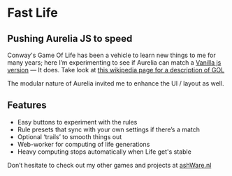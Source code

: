 <h1>Fast Life</h1>
<h2>Pushing Aurelia JS to speed</h2>
<p>Conway's Game Of Life has been a vehicle to learn new things to me for many years; here I&rsquo;m experimenting to see if Aurelia can match a <a href="/graylife"
        target="_blank">Vanilla js version</a> &mdash; It does. Take look at <a href="https://nl.wikipedia.org/wiki/Game_of_Life"
        target="_blank">this wikipedia page for a description of GOL</a></p>
<p>The modular nature of Aurelia invited me to enhance the UI / layout as well.</p>
<h2>Features</h2>
<ul>
    <li>Easy buttons to experiment with the rules</li>
    <li>Rule presets that sync with your own settings if there&rsquo;s a match</li>
    <li>Optional &lsquo;trails&rsquo; to smooth things out</li>
    <li>Web-worker for computing of life generations</li>
    <li>Heavy computing stops automatically when Life get's stable</li>
</ul>
<p>Don&rsquo;t hesitate to check out my other games and projects at <a href="/"
        target="_blank">ashWare.nl</a></p>
